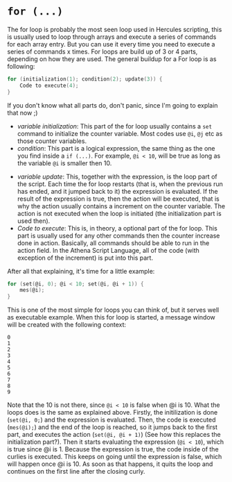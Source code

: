 # `for (...)`

The for loop is probably the most seen loop used in Hercules scripting, this is usually used to loop through arrays and execute a series of commands for each array entry. But you can use it every time you need to execute a series of commands x times. For loops are build up of 3 or 4 parts, depending on how they are used. The general buildup for a For loop is as following:

```c
for (initialization(1); condition(2); update(3)) {
	Code to execute(4);
}
```

If you don't know what all parts do, don't panic, since I'm going to explain that now ;)

- _variable initialization_: This part of the for loop usually contains a `set` command to initialize the counter variable. Most codes use `@i`, `@j` etc as those counter variables.
- _condition_: This part is a logical expression, the same thing as the one you find inside a `if (...)`. For example, `@i < 10`, will be true as long as the variable `@i` is smaller then 10.
* _variable update_: This, together with the expression, is the loop part of the script. Each time the for loop restarts (that is, when the previous run has ended, and it jumped back to it) the expression is evaluated. If the result of the expression is true, then the action will be executed, that is why the action usually contains a increment on the counter variable. The action is not executed when the loop is initiated (the initialization part is used then).
* _Code to execute_: This is, in theory, a optional part of the for loop. This part is usually used for any other commands then the counter increase done in action. Basically, all commands should be able to run in the action field. In the Athena Script Language, all of the code (with exception of the increment) is put into this part.

After all that explaining, it's time for a little example:

```c
for (set(@i, 0); @i < 10; set(@i, @i + 1)) {
	mes(@i);
}
```

This is one of the most simple for loops you can think of, but it serves well as executable example. When this for loop is started, a message window will be created with the following context:

```
0
1
2
3
4
5
6
7
8
9
```

Note that the 10 is not there, since `@i < 10` is false when @i is 10. What the loops does is the same as explained above. Firstly, the initilization is done (`set(@i, 0;`) and the expression is evaluated. Then, the code is executed (`mes(@i);`) and the end of the loop is reached, so it jumps back to the first part, and executes the action (`set(@i, @i + 1)`) (See how this replaces the initialization part?). Then it starts evaluating the expression (`@i < 10`), which is true since @i is 1. Because the expression is true, the code inside of the curlies is executed. This keeps on going until the expression is false, which will happen once @i is 10. As soon as that happens, it quits the loop and continues on the first line after the closing curly.
